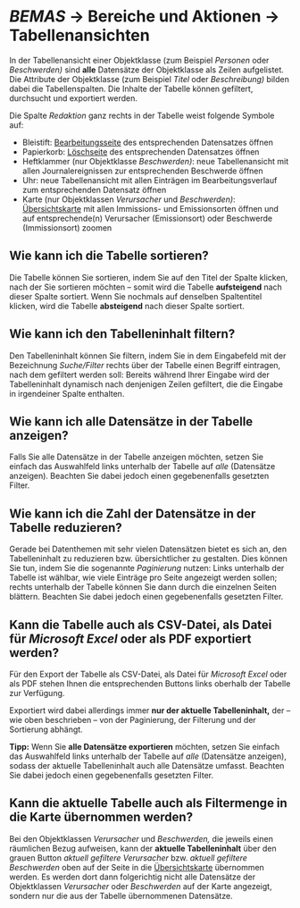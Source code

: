 # *BEMAS* → Bereiche und Aktionen → Tabellenansichten

In der Tabellenansicht einer Objektklasse (zum Beispiel *Personen* oder *Beschwerden)*
sind **alle** Datensätze der Objektklasse als Zeilen aufgelistet. Die Attribute der Objektklasse
(zum Beispiel *Titel* oder *Beschreibung)* bilden dabei die Tabellenspalten.
Die Inhalte der Tabelle können gefiltert, durchsucht und exportiert werden.

Die Spalte *Redaktion* ganz rechts in der Tabelle weist folgende Symbole auf:

-   Bleistift: [Bearbeitungsseite](dataset-edit.md) des entsprechenden Datensatzes öffnen
-   Papierkorb: [Löschseite](dataset-delete.md) des entsprechenden Datensatzes öffnen
-   Heftklammer (nur Objektklasse *Beschwerden)*: neue Tabellenansicht mit allen
    Journalereignissen zur entsprechenden Beschwerde öffnen
-   Uhr: neue Tabellenansicht mit allen Einträgen im Bearbeitungsverlauf
    zum entsprechenden Datensatz öffnen
-   Karte (nur Objektklassen *Verursacher* und *Beschwerden)*:
    [Übersichtskarte](map.md) mit allen Immissions- und Emissionsorten öffnen
    und auf entsprechende(n) Verursacher (Emissionsort) oder Beschwerde (Immissionsort) zoomen

## Wie kann ich die Tabelle sortieren?

Die Tabelle können Sie sortieren, indem Sie auf den Titel der Spalte
klicken, nach der Sie sortieren möchten – somit wird die Tabelle
**aufsteigend** nach dieser Spalte sortiert. Wenn Sie nochmals auf
denselben Spaltentitel klicken, wird die Tabelle **absteigend** nach
dieser Spalte sortiert.

## Wie kann ich den Tabelleninhalt filtern?

Den Tabelleninhalt können Sie filtern, indem Sie in dem Eingabefeld mit
der Bezeichnung *Suche/Filter* rechts über der Tabelle einen Begriff
eintragen, nach dem gefiltert werden soll: Bereits während Ihrer Eingabe
wird der Tabelleninhalt dynamisch nach denjenigen Zeilen gefiltert, die
die Eingabe in irgendeiner Spalte enthalten.

## Wie kann ich alle Datensätze in der Tabelle anzeigen?

Falls Sie alle Datensätze in der Tabelle anzeigen möchten, setzen Sie
einfach das Auswahlfeld links unterhalb der Tabelle auf *alle*
(Datensätze anzeigen). Beachten Sie dabei jedoch einen gegebenenfalls
gesetzten Filter.

## Wie kann ich die Zahl der Datensätze in der Tabelle reduzieren?

Gerade bei Datenthemen mit sehr vielen Datensätzen bietet es sich an,
den Tabelleninhalt zu reduzieren bzw. übersichtlicher zu gestalten. Dies
können Sie tun, indem Sie die sogenannte *Paginierung* nutzen: Links
unterhalb der Tabelle ist wählbar, wie viele Einträge pro Seite
angezeigt werden sollen; rechts unterhalb der Tabelle können Sie dann
durch die einzelnen Seiten blättern. Beachten Sie dabei jedoch einen
gegebenenfalls gesetzten Filter.

## Kann die Tabelle auch als CSV-Datei, als Datei für *Microsoft Excel* oder als PDF exportiert werden?

Für den Export der Tabelle als CSV-Datei, als Datei für *Microsoft
Excel* oder als PDF stehen Ihnen die entsprechenden Buttons links
oberhalb der Tabelle zur Verfügung.

Exportiert wird dabei allerdings immer **nur der aktuelle
Tabelleninhalt,** der – wie oben beschrieben – von der
Paginierung, der Filterung und der Sortierung abhängt.

**Tipp:** Wenn Sie **alle Datensätze exportieren** möchten, setzen Sie
einfach das Auswahlfeld links unterhalb der Tabelle auf *alle*
(Datensätze anzeigen), sodass der aktuelle Tabelleninhalt auch alle
Datensätze umfasst. Beachten Sie dabei jedoch einen gegebenenfalls
gesetzten Filter.

## Kann die aktuelle Tabelle auch als Filtermenge in die Karte übernommen werden?

Bei den Objektklassen *Verursacher* und *Beschwerden,* die jeweils
einen räumlichen Bezug aufweisen, kann der
**aktuelle Tabelleninhalt** über den grauen Button *aktuell gefiltere
Verursacher* bzw. *aktuell gefiltere Beschwerden*
oben auf der Seite in die [Übersichtskarte](map.md) übernommen werden.
Es werden dort dann folgerichtig nicht alle Datensätze
der Objektklassen *Verursacher* oder *Beschwerden* auf der Karte angezeigt,
sondern nur die aus der Tabelle übernommenen Datensätze.
